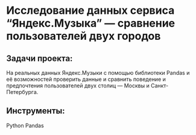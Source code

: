 # Исследование данных сервиса “Яндекс.Музыка” — сравнение пользователей двух городов

## Задачи проекта:
На реальных данных Яндекс.Музыки c помощью библиотеки Pandas и её возможностей проверить данные и сравнить поведение и предпочтения пользователей двух столиц — Москвы и Санкт-Петербурга.

## Инструменты:
Python
Pandas

